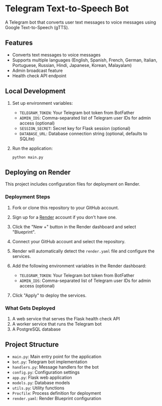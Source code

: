 # Telegram Text-to-Speech Bot

A Telegram bot that converts user text messages to voice messages using Google Text-to-Speech (gTTS).

## Features

- Converts text messages to voice messages
- Supports multiple languages (English, Spanish, French, German, Italian, Portuguese, Russian, Hindi, Japanese, Korean, Malayalam)
- Admin broadcast feature
- Health check API endpoint

## Local Development

1. Set up environment variables:
   - `TELEGRAM_TOKEN`: Your Telegram bot token from BotFather
   - `ADMIN_IDS`: Comma-separated list of Telegram user IDs for admin access (optional)
   - `SESSION_SECRET`: Secret key for Flask session (optional)
   - `DATABASE_URL`: Database connection string (optional, defaults to SQLite)

2. Run the application:
   ```
   python main.py
   ```

## Deploying on Render

This project includes configuration files for deployment on Render.

### Deployment Steps

1. Fork or clone this repository to your GitHub account.

2. Sign up for a [Render](https://render.com/) account if you don't have one.

3. Click the "New +" button in the Render dashboard and select "Blueprint".

4. Connect your GitHub account and select the repository.

5. Render will automatically detect the `render.yaml` file and configure the services.

6. Add the following environment variables in the Render dashboard:
   - `TELEGRAM_TOKEN`: Your Telegram bot token from BotFather
   - `ADMIN_IDS`: Comma-separated list of Telegram user IDs for admin access (optional)

7. Click "Apply" to deploy the services.

### What Gets Deployed

1. A web service that serves the Flask health check API
2. A worker service that runs the Telegram bot
3. A PostgreSQL database

## Project Structure

- `main.py`: Main entry point for the application
- `bot.py`: Telegram bot implementation
- `handlers.py`: Message handlers for the bot
- `config.py`: Configuration settings
- `app.py`: Flask web application
- `models.py`: Database models
- `utils.py`: Utility functions
- `Procfile`: Process definition for deployment
- `render.yaml`: Render Blueprint configuration